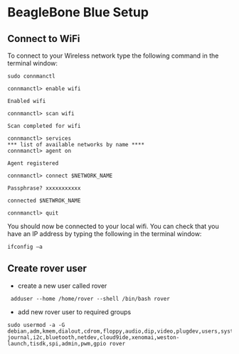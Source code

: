 BeagleBone Blue Setup
=====================

Connect to WiFi
---------------
To connect to your Wireless network type the following command in the terminal
window:

```
sudo connmanctl

connmanctl> enable wifi

Enabled wifi

connmanctl> scan wifi

Scan completed for wifi

connmanctl> services
*** list of available networks by name ****
connmanctl> agent on

Agent registered

connmanctl> connect $NETWORK_NAME

Passphrase? xxxxxxxxxxx

connected $NETWROK_NAME

connmanctl> quit
```

You should now be connected to your local wifi. You can check that you have an
IP address by typing the following in the terminal window:

```
ifconfig –a
```

Create rover user
-----------------
 - create a new user called rover 
```
 adduser --home /home/rover --shell /bin/bash rover
```
 - add new rover user to required groups
```
sudo usermod -a -G debian,adm,kmem,dialout,cdrom,floppy,audio,dip,video,plugdev,users,systemd-journal,i2c,bluetooth,netdev,cloud9ide,xenomai,weston-launch,tisdk,spi,admin,pwm,gpio rover
```

